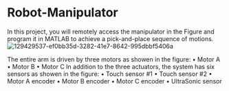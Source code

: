 # Robot-Manipulator
In this project, you will remotely access the manipulator in the Figure and program it in MATLAB to achieve a pick-and-place sequence of motions.
![129429537-ef0bb35d-3282-41e7-8642-995dbbf5406a](https://user-images.githubusercontent.com/125917950/220186316-7ac064eb-105c-4d80-a83e-bc292ea55330.png)

The entire arm is driven by three motors as showen in the figure: 
• Motor A • Motor B • Motor C 
In addition to the three actuators, the system has six sensors as showen in the figure:
• Touch sensor #1  • Touch sensor #2  • Motor A encoder  • Motor B encoder  • Motor C encoder  • UltraSonic sensor
